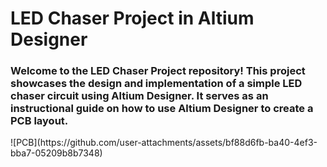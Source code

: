 # LED Chaser Project in Altium Designer
<h3> Welcome to the LED Chaser Project repository! 
This project showcases the design and implementation of a simple LED chaser circuit using Altium Designer. 
It serves as an instructional guide on how to use Altium Designer to create a PCB layout. </h3>
![PCB](https://github.com/user-attachments/assets/bf88d6fb-ba40-4ef3-bba7-05209b8b7348)

